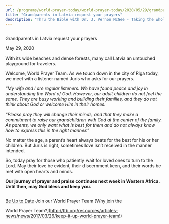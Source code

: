 ```yaml
---
url: /programs/world-prayer-today/world-prayer-today/2020/05/29/grandparents-in-latvia-request-your-prayers
title: "Grandparents in Latvia request your prayers"
description: "Thru the Bible with Dr. J. Vernon McGee - Taking the whole Word to the whole world"
---
```







## 
 Grandparents in Latvia request your prayers


May 29, 2020




With its wide beaches and dense forests, many call Latvia an untouched playground for travelers.


Welcome, World Prayer Team. As we touch down in the city of Riga today, we meet with a listener named Juris who asks for our prayers.


*“My wife and I are regular listeners. We have found peace and joy in understanding the Word of God. However, our adult children do not feel the same. They are busy working and building their families, and they do not think about God or welcome Him in their homes.*


*“Please pray they will change their minds, and that they make a commitment to raise our grandchildren with God at the center of the family. As parents, we only want what is best for them and do not always know how to express this in the right manner.”*


No matter the age, a parent’s heart always beats for the best for his or her children. But Juris is right, sometimes love isn’t received in the manner intended. 


So, today pray for those who patiently wait for loved ones to turn to the Lord. May their love be evident, their discernment keen, and their words be met with open hearts and minds. 


**Our journey of prayer and praise continues next week in Western Africa. Until then, may God bless and keep you.** 







## 




[Be Up to Date](http://feeds.feedburner.com/WorldPrayerToday "World Prayer Today RSS Feed")
Join our World Prayer Team
[Why join the  

World Prayer Team?](http://ttb.org/resources/articles-news/news/2017/03/26/keep-it-up-world-prayer-team!)




